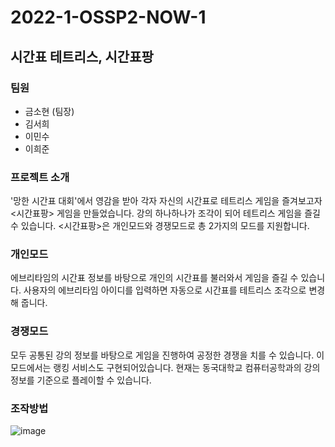 # 2022-1-OSSP2-NOW-1

## 시간표 테트리스, 시간표팡

### 팀원
 - 금소현 (팀장)
 - 김서희
 - 이민수
 - 이희준

### 프로젝트 소개
'망한 시간표 대회'에서 영감을 받아 각자 자신의 시간표로 테트리스 게임을 즐겨보고자 <시간표팡> 게임을 만들었습니다.
강의 하나하나가 조각이 되어 테트리스 게임을 즐길 수 있습니다.
<시간표팡>은 개인모드와 경쟁모드로 총 2가지의 모드를 지원합니다.

### 개인모드
에브리타임의 시간표 정보를 바탕으로 개인의 시간표를 불러와서 게임을 즐길 수 있습니다.
사용자의 에브리타임 아이디를 입력하면 자동으로 시간표를 테트리스 조각으로 변경해 줍니다.

### 경쟁모드
모두 공통된 강의 정보를 바탕으로 게임을 진행하여 공정한 경쟁을 치를 수 있습니다.
이 모드에서는 랭킹 서비스도 구현되어있습니다.
현재는 동국대학교 컴퓨터공학과의 강의 정보를 기준으로 플레이할 수 있습니다.

### 조작방법
![image](https://user-images.githubusercontent.com/45023828/174065938-bcaad803-d063-4a46-925d-177418e7cfa7.png)

